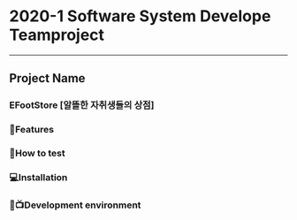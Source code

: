 # 2020-1 Software System Develope Teamproject 
---
## Project Name
### EFootStore [알뜰한 자취생들의 상점]


### 🌈Features 


### 🔎How to test


### 💻Installation

### 📜📺Development environment

